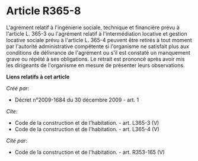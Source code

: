 # Article R365-8

L'agrément relatif à l'ingénierie sociale, technique et financière prévu à l'article L. 365-3 ou l'agrément relatif à
l'intermédiation locative et gestion locative sociale prévu à l'article L. 365-4 peuvent être retirés à tout moment par
l'autorité administrative compétente si l'organisme ne satisfait plus aux conditions de délivrance de l'agrément ou s'il est
constaté un manquement grave ou répété à ses obligations. Le retrait est prononcé après avoir mis les dirigeants de
l'organisme en mesure de présenter leurs observations.

**Liens relatifs à cet article**

_Créé par_:

  - Décret n°2009-1684 du 30 décembre 2009 - art. 1

_Cite_:

  - Code de la construction et de l'habitation. - art. L365-3 (V)
  - Code de la construction et de l'habitation. - art. L365-4 (V)

_Cité par_:

  - Code de la construction et de l'habitation. - art. R353-165 (V)
